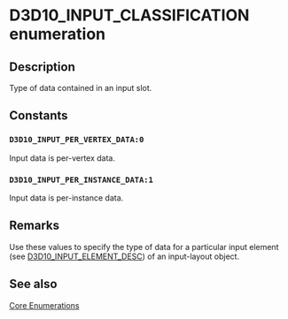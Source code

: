 # D3D10_INPUT_CLASSIFICATION enumeration

## Description

Type of data contained in an input slot.

## Constants

### `D3D10_INPUT_PER_VERTEX_DATA:0`

Input data is per-vertex data.

### `D3D10_INPUT_PER_INSTANCE_DATA:1`

Input data is per-instance data.

## Remarks

Use these values to specify the type of data for a particular input element (see [D3D10_INPUT_ELEMENT_DESC](https://learn.microsoft.com/windows/desktop/api/d3d10/ns-d3d10-d3d10_input_element_desc)) of an input-layout object.

## See also

[Core Enumerations](https://learn.microsoft.com/windows/desktop/direct3d10/d3d10-graphics-reference-d3d10-core-enums)